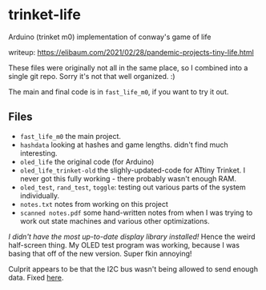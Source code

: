# trinket-life
Arduino (trinket m0) implementation of conway's game of life

writeup: https://elibaum.com/2021/02/28/pandemic-projects-tiny-life.html

These files were originally not all in the same place, so I combined into a single git repo. Sorry it's not that well organized. :)

The main and final code is in `fast_life_m0`, if you want to try it out.

## Files
- `fast_life_m0` the main project.
- `hashdata` looking at hashes and game lengths. didn't find much interesting.
- `oled_life` the original code (for Arduino)
- `oled_life_trinket-old` the slighly-updated-code for ATtiny Trinket. I never got this fully working - there probably wasn't enough RAM.
- `oled_test`, `rand_test`, `toggle`: testing out various parts of the system individually.
- `notes.txt` notes from working on this project
- `scanned notes.pdf` some hand-written notes from when I was trying to work out state machines and various other optimizations.

*I didn't have the most up-to-date display library installed!* Hence the weird half-screen thing. My OLED test program was working, because I was basing that off of the new version. Super fkin annoying!

Culprit appears to be that the I2C bus wasn't being allowed to send enough data. Fixed [here](https://github.com/adafruit/Adafruit_SSD1306/compare/2.4.0...2.4.1).